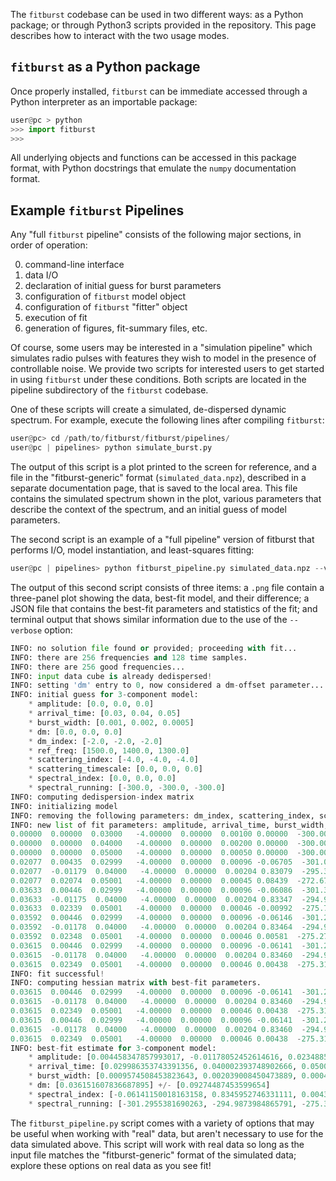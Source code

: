 The `fitburst` codebase can be used in two different ways: as a Python package; or through Python3 scripts provided in the repository. This page describes how to interact with the two usage modes.

## `fitburst` as a Python package
Once properly installed, `fitburst` can be immediate accessed through a Python interpreter as an importable package:

``` python
user@pc > python
>>> import fitburst
>>>
```

All underlying objects and functions can be accessed in this package format, with Python docstrings that emulate the `numpy` documentation format.

## Example `fitburst` Pipelines
Any "full `fitburst` pipeline" consists of the following major sections, in order of operation:

0. command-line interface
1. data I/O
2. declaration of initial guess for burst parameters
3. configuration of `fitburst` model object
4. configuration of `fitburst` "fitter" object
5. execution of fit
6. generation of figures, fit-summary files, etc.

Of course, some users may be interested in a "simulation pipeline" which simulates radio pulses with features they wish to model in the presence of controllable noise. We provide two scripts for interested users to get started in using `fitburst` under these conditions. Both scripts are located in the pipeline subdirectory of the `fitburst` codebase. 

One of these scripts will create a simulated, de-dispersed dynamic spectrum. For example, execute the following lines after compiling `fitburst`:

``` python
user@pc> cd /path/to/fitburst/fitburst/pipelines/
user@pc | pipelines> python simulate_burst.py
```

The output of this script is a plot printed to the screen for reference, and a file in the "fitburst-generic" format (`simulated_data.npz`), described in a separate documentation page, that is saved to the local area. This file contains the simulated spectrum shown in the plot, various parameters that describe the context of the spectrum, and an initial guess of model parameters.

The second script is an example of a "full pipeline" version of fitburst that performs I/O, model instantiation, and least-squares fitting:

``` python
user@pc | pipelines> python fitburst_pipeline.py simulated_data.npz --verbose
```

The output of this second script consists of three items: a `.png` file contain a three-panel plot showing the data, best-fit model, and their difference; a JSON file that contains the best-fit parameters and statistics of the fit; and terminal output that shows similar information due to the use of the `--verbose` option:

``` python
INFO: no solution file found or provided; proceeding with fit...
INFO: there are 256 frequencies and 128 time samples.
INFO: there are 256 good frequencies...
INFO: input data cube is already dedispersed!
INFO: setting 'dm' entry to 0, now considered a dm-offset parameter...
INFO: initial guess for 3-component model:
    * amplitude: [0.0, 0.0, 0.0]
    * arrival_time: [0.03, 0.04, 0.05]
    * burst_width: [0.001, 0.002, 0.0005]
    * dm: [0.0, 0.0, 0.0]
    * dm_index: [-2.0, -2.0, -2.0]
    * ref_freq: [1500.0, 1400.0, 1300.0]
    * scattering_index: [-4.0, -4.0, -4.0]
    * scattering_timescale: [0.0, 0.0, 0.0]
    * spectral_index: [0.0, 0.0, 0.0]
    * spectral_running: [-300.0, -300.0, -300.0]
INFO: computing dedispersion-index matrix
INFO: initializing model
INFO: removing the following parameters: dm_index, scattering_index, scattering_timescale
INFO: new list of fit parameters: amplitude, arrival_time, burst_width, dm, spectral_index, spectral_running
0.00000  0.00000  0.03000   -4.00000  0.00000  0.00100 0.00000  -300.00000
0.00000  0.00000  0.04000   -4.00000  0.00000  0.00200 0.00000  -300.00000
0.00000  0.00000  0.05000   -4.00000  0.00000  0.00050 0.00000  -300.00000
0.02077  0.00435  0.02999   -4.00000  0.00000  0.00096 -0.06705  -301.05914
0.02077  -0.01179  0.04000   -4.00000  0.00000  0.00204 0.83079  -295.33102
0.02077  0.02074  0.05001   -4.00000  0.00000  0.00045 0.08439  -272.67249
0.03633  0.00446  0.02999   -4.00000  0.00000  0.00096 -0.06086  -301.33863
0.03633  -0.01175  0.04000   -4.00000  0.00000  0.00204 0.83347  -294.97891
0.03633  0.02339  0.05001   -4.00000  0.00000  0.00046 -0.00992  -275.70777
0.03592  0.00446  0.02999   -4.00000  0.00000  0.00096 -0.06146  -301.29372
0.03592  -0.01178  0.04000   -4.00000  0.00000  0.00204 0.83464  -294.98868
0.03592  0.02348  0.05001   -4.00000  0.00000  0.00046 0.00581  -275.27610
0.03615  0.00446  0.02999   -4.00000  0.00000  0.00096 -0.06141  -301.29554
0.03615  -0.01178  0.04000   -4.00000  0.00000  0.00204 0.83460  -294.98740
0.03615  0.02349  0.05001   -4.00000  0.00000  0.00046 0.00438  -275.31794
INFO: fit successful!
INFO: computing hessian matrix with best-fit parameters.
0.03615  0.00446  0.02999   -4.00000  0.00000  0.00096 -0.06141  -301.29554
0.03615  -0.01178  0.04000   -4.00000  0.00000  0.00204 0.83460  -294.98740
0.03615  0.02349  0.05001   -4.00000  0.00000  0.00046 0.00438  -275.31794
0.03615  0.00446  0.02999   -4.00000  0.00000  0.00096 -0.06141  -301.29554
0.03615  -0.01178  0.04000   -4.00000  0.00000  0.00204 0.83460  -294.98740
0.03615  0.02349  0.05001   -4.00000  0.00000  0.00046 0.00438  -275.31794
INFO: best-fit estimate for 3-component model:
    * amplitude: [0.004458347857993017, -0.01178052452614616, 0.023488538876660896] +/- [0.011361366063813588, 0.0090246635765475, 0.01652378379027083]
    * arrival_time: [0.029986353743391356, 0.040002393748902666, 0.050007330750880916] +/- [2.443033563379835e-05, 4.181234443170404e-05, 1.518622689210296e-05]
    * burst_width: [0.0009574508453823643, 0.002039008450473889, 0.00045508475860427344] +/- [2.403509547560637e-05, 4.033352991181347e-05, 1.906271029135856e-05]
    * dm: [0.036151607836687895] +/- [0.09274487453599654]
    * spectral_index: [-0.06141150018163158, 0.8345952746331111, 0.00437634181414019] +/- [0.6464300408655368, 0.4603917717520832, 0.8428930404305951]
    * spectral_running: [-301.2955381690263, -294.9873984865791, -275.31793520453783] +/- [17.684251952258453, 11.120116046037642, 21.199888485781074]
```

The `fitburst_pipeline.py` script comes with a variety of options that may be useful when working with "real" data, but aren't necessary to use for the data simulated above. This script will work with real data so long as the input file matches the "fitburst-generic" format of the simulated data; explore these options on real data as you see fit!
